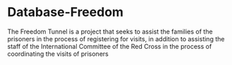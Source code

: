 # Database-Freedom

The Freedom Tunnel is a project that seeks to assist the families of the prisoners in the process of registering for visits, in addition to assisting the staff of the International Committee of the Red Cross in the process of coordinating the visits of prisoners

